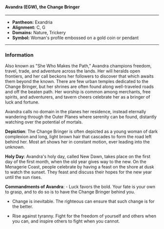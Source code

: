 #### Avandra (EGW), the Change Bringer
___

- **Pantheon:** Exandria
- **Alignment:** C, G
- **Domains:** Nature, Trickery
- **Symbol:** Woman's profile embossed on a gold coin or pendant
___

### Information

Also known as "She Who Makes the Path," Avandra champions freedom, travel, trade, and adventure across the lands. Her will heralds open frontiers, and her call beckons her followers to discover that which awaits them beyond the known. There are few urban temples dedicated to the Change Bringer, but her shrines are often found along well-traveled roads and off the beaten path. Her worship is common among merchants, free spirits, and adventurers, and tavern cheers celebrate her as a bringer of luck and fortune.

Avandra calls no domain in the planes her residence, instead eternally wandering through the Outer Planes where serenity can be found, distantly watching over the potential of mortals.

**Depiction**: The Change Bringer is often depicted as a young woman of dark complexion and long, light brown hair that cascades to form the road left behind her. Most art shows her in constant motion, ever leading into the unknown.

**Holy Day**: Avandra's holy day, called New Dawn, takes place on the first day of the first month, when the old year gives way to the new. On the Menagerie Coast, people celebrate by having a feast on the shore at dusk to watch the sunset. They feast and discuss their hopes for the new year until the sun rises.

**Commandments of Avandra**: - Luck favors the bold. Your fate is your own to grasp, and to do so is to have the Change Bringer behind you.

- Change is inevitable. The righteous can ensure that such change is for the better.

- Rise against tyranny. Fight for the freedom of yourself and others when you can, and inspire others to fight when you cannot.